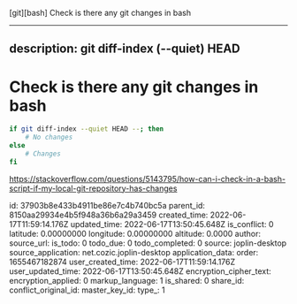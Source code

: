 [git][bash] Check is there any git changes in bash

---
description: git diff-index  (--quiet) HEAD
---

# Check is there any git changes in bash

```bash
if git diff-index --quiet HEAD --; then
    # No changes
else
    # Changes
fi
```

https://stackoverflow.com/questions/5143795/how-can-i-check-in-a-bash-script-if-my-local-git-repository-has-changes



id: 37903b8e433b4911be86e7c4b740bc5a
parent_id: 8150aa29934e4b5f948a36b6a29a3459
created_time: 2022-06-17T11:59:14.176Z
updated_time: 2022-06-17T13:50:45.648Z
is_conflict: 0
latitude: 0.00000000
longitude: 0.00000000
altitude: 0.0000
author: 
source_url: 
is_todo: 0
todo_due: 0
todo_completed: 0
source: joplin-desktop
source_application: net.cozic.joplin-desktop
application_data: 
order: 1655467182874
user_created_time: 2022-06-17T11:59:14.176Z
user_updated_time: 2022-06-17T13:50:45.648Z
encryption_cipher_text: 
encryption_applied: 0
markup_language: 1
is_shared: 0
share_id: 
conflict_original_id: 
master_key_id: 
type_: 1